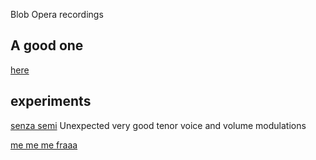 Blob Opera recordings

## A good one

[here](https://artsandculture.google.com/experiment/blob-opera/AAHWrq360NcGbw?cp=eyJyIjoieDc4cGxCRnN4WDI3In0.)

## experiments

[senza semi](https://g.co/arts/5zTUD9Nmx3E6e1Kf7)
Unexpected very good tenor voice and volume modulations

[me me me fraaa](https://g.co/arts/nbf1fe9KwxZrQ12k8)
